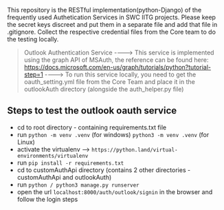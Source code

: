 This repository is the RESTful implementation(python-Django) of the frequently used Authetication Services in SWC IITG projects.
Please keep the secret keys discreet and put them in a separate file and add that file in .gitignore. Collect the respective credential files from the Core team to do the testing locally.

> Outlook Authentication Service
----> This service is implemented using the graph API of MSAuth, the reference can be found here: https://docs.microsoft.com/en-us/graph/tutorials/python?tutorial-step=1
----> To run this service locally, you need to get the oauth_setting.yml file from the Core Team and place it in the outlookAuth directory (alongside the auth_helper.py file)
## Steps to test the outlook oauth service
* cd to root directory - containing requirements.txt file
* run ```python -m venv .venv``` (for windows) ```python3 -m venv .venv``` (for Linux)
* activate the virtualenv --> `https://python.land/virtual-environments/virtualenv`
* run ```pip install -r requirements.txt``` 
* cd to customAuthApi directory (contains 2 other directories - customAuthApi and outlookAuth)
* run ```python / python3 manage.py runserver```
* open the url `localhost:8000/auth/outlook/signin` in the browser and follow the login steps
